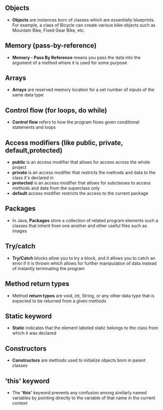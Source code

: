 Objects
-

- **Objects** are instances born of classes which are essentially blueprints. For example, a class of Bicycle can create various bike objects such as Mountain Bike, Fixed Gear Bike, etc.

Memory (pass-by-reference)
-

- **Memory - Pass By Reference** means you pass the data into the argument of a method where it is used for some purpose 

Arrays
-

- **Arrays** are reserved memory location for a set number of inputs of the same data type

Control flow (for loops, do while)
-

- **Control flow** refers to how the program flows given conditional statements and loops

Access modifiers (like public, private, default,protected)
-

- **public** is an access modifier that allows for access across the whole project
- **private** is an access modifier that restricts the methods and data to the class it's declared in
- **protected** is an access modifier that allows for subclasses to access methods and data from the superclass only
- **default** access modifier restricts the access to the current package

Packages
-

- In Java, **Packages** store a collection of related program elements such a classes that inherit from one another and other useful files such as images

Try/catch
-

- **Try/Catch** blocks allow you to try a block, and it allows you to catch an error if it is thrown which allows for further manipulation of data instead of instantly terminating the program

Method return types
-

- Method **return types** are void, int, String, or any other data type that is expected to be returned from a given methods

Static keyword
-

- **Static** indicates that the element labeled static belongs to the class from which it was declared

Constructors
-

- **Constructors** are methods used to initialize objects born in parent classes

'this' keyword
-

- The **'this'** keyword prevents any confusion among similarly named variables by pointing directly to the variable of that name in the current context